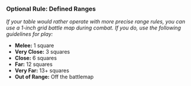 ### Optional Rule: Defined Ranges
*If your table would rather operate with more precise range rules, you can use a 1-inch grid battle map during combat. If you do, use the following guidelines for play:*  

- **Melee:** 1 square  
- **Very Close:** 3 squares  
- **Close:** 6 squares  
- **Far:** 12 squares  
- **Very Far:** 13+ squares  
- **Out of Range:** Off the battlemap